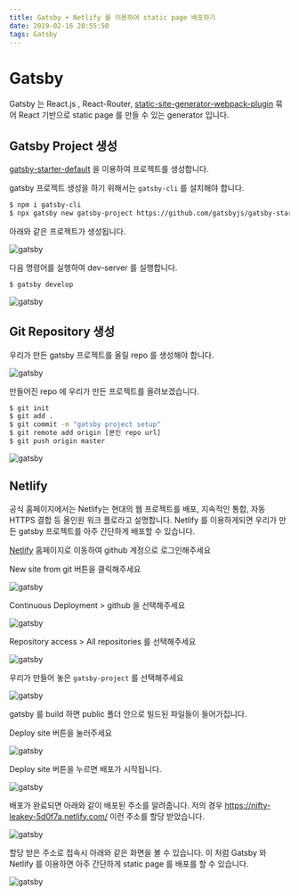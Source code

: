```yaml
---
title: Gatsby + Netlify 를 이용하여 static page 배포하기
date: 2019-02-16 20:55:50
tags: Gatsby
---
```


# Gatsby

Gatsby 는 React.js , React-Router, [static-site-generator-webpack-plugin](https://github.com/markdalgleish/static-site-generator-webpack-plugin) 묶어 React 기반으로 static page 를 만들 수 있는 generator 입니다.

## Gatsby Project 생성

[gatsby-starter-default](https://github.com/gatsbyjs/gatsby-starter-default) 을 이용하여 프로젝트를 생성합니다.

gatsby 프로젝트 생성을 하기 위해서는 `gatsby-cli` 를 설치해야 합니다.

```bash
$ npm i gatsby-cli
$ npx gatsby new gatsby-project https://github.com/gatsbyjs/gatsby-starter-default
```

아래와 같은 프로젝트가 생성됩니다.

![gatsby](/img/etc/gatsby01.png)

다음 명령어를 실행하여 dev-server 를 실행합니다.

```bash
$ gatsby develop
```

![gatsby](/img/etc/gatsby02.png)

## Git Repository 생성

우리가 만든 gatsby 프로젝트를 올릴 repo 를 생성해야 합니다.

![gatsby](/img/etc/gatsby03.png)

만들어진 repo 에 우리가 만든 프로젝트를 올려보겠습니다.

```bash
$ git init
$ git add .
$ git commit -m "gatsby project setup"
$ git remote add origin [본인 repo url]
$ git push origin master
```

![gatsby](/img/etc/gatsby04.png)

## Netlify

공식 홈페이지에서는 Netlify는 현대의 웹 프로젝트를 배포, 지속적인 통합, 자동 HTTPS 결합 등 올인원 워크 플로라고 설명합니다.
Netlify 를 이용하게되면 우리가 만든 gatsby 프로젝트를 아주 간단하게 배포할 수 있습니다.

[Netlify](https://www.netlify.com/) 홈페이지로 이동하여 github 계정으로 로그인해주세요

New site from git 버튼을 클릭해주세요

![gatsby](/img/etc/gatsby05.png)

Continuous Deployment > github 을 선택해주세요

![gatsby](/img/etc/gatsby06.png)

Repository access > All repositories 를 선택해주세요

![gatsby](/img/etc/gatsby07.png)

우리가 만들어 놓은 `gatsby-project` 를 선택해주세요

![gatsby](/img/etc/gatsby08.png)

gatsby 를 build 하면 public 폴더 안으로 빌드된 파일들이 들어가집니다.

Deploy site 버튼을 눌러주세요

![gatsby](/img/etc/gatsby09.png)

Deploy site 버튼을 누르면 배포가 시작됩니다.

![gatsby](/img/etc/gatsby10.png)

배포가 완료되면 아래와 같이 배포된 주소를 알려줍니다. 저의 경우 https://nifty-leakey-5d0f7a.netlify.com/ 이런 주소를 할당 받았습니다.

![gatsby](/img/etc/gatsby11.png)

할당 받은 주소로 접속시 아래와 같은 화면을 볼 수 있습니다. 이 처럼 Gatsby 와 Netlify 를 이용하면 아주 간단하게 static page 를 배포를 할 수 있습니다.

![gatsby](/img/etc/gatsby12.png)
